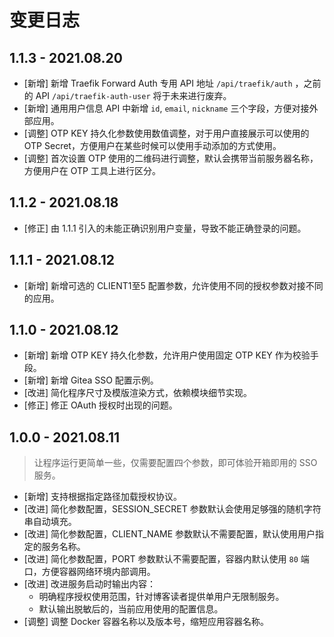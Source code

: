 # 变更日志

## 1.1.3 - 2021.08.20

- [新增] 新增 Traefik Forward Auth 专用 API 地址 `/api/traefik/auth` ，之前的 API `/api/traefik-auth-user` 将于未来进行废弃。
- [新增] 通用用户信息 API 中新增 `id`, `email`, `nickname` 三个字段，方便对接外部应用。
- [调整] OTP KEY 持久化参数使用数值调整，对于用户直接展示可以使用的 OTP Secret，方便用户在某些时候可以使用手动添加的方式使用。
- [调整] 首次设置 OTP 使用的二维码进行调整，默认会携带当前服务器名称，方便用户在 OTP 工具上进行区分。

## 1.1.2 - 2021.08.18

- [修正] 由 1.1.1 引入的未能正确识别用户变量，导致不能正确登录的问题。

## 1.1.1 - 2021.08.12

- [新增] 新增可选的 CLIENT1至5 配置参数，允许使用不同的授权参数对接不同的应用。

## 1.1.0 - 2021.08.12

- [新增] 新增 OTP KEY 持久化参数，允许用户使用固定 OTP KEY 作为校验手段。
- [新增] 新增 Gitea SSO 配置示例。
- [改进] 简化程序尺寸及模版渲染方式，依赖模块细节实现。
- [修正] 修正 OAuth 授权时出现的问题。

## 1.0.0 - 2021.08.11

> 让程序运行更简单一些，仅需要配置四个参数，即可体验开箱即用的 SSO 服务。

- [新增] 支持根据指定路径加载授权协议。
- [改进] 简化参数配置，SESSION_SECRET 参数默认会使用足够强的随机字符串自动填充。
- [改进] 简化参数配置，CLIENT_NAME 参数默认不需要配置，默认使用用户指定的服务名称。
- [改进] 简化参数配置，PORT 参数默认不需要配置，容器内默认使用 `80` 端口，方便容器网络环境内部调用。
- [改进] 改进服务启动时输出内容：
  - 明确程序授权使用范围，针对博客读者提供单用户无限制服务。
  - 默认输出脱敏后的，当前应用使用的配置信息。
- [调整] 调整 Docker 容器名称以及版本号，缩短应用容器名称。
